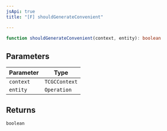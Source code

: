 ```yaml
---
jsApi: true
title: "[F] shouldGenerateConvenient"

---
```

```ts
function shouldGenerateConvenient(context, entity): boolean
```

## Parameters

| Parameter | Type |
| ------ | ------ |
| `context` | `TCGCContext` |
| `entity` | `Operation` |

## Returns

`boolean`
